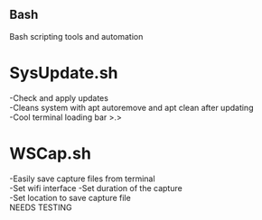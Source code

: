 ## Bash
Bash scripting tools and automation  

# SysUpdate.sh   
  -Check and apply updates  
  -Cleans system with apt autoremove and apt clean after updating  
  -Cool terminal loading bar >.>

# WSCap.sh  
  -Easily save capture files from terminal  
  -Set wifi interface
  -Set duration of the capture  
  -Set location to save capture file  
NEEDS TESTING
